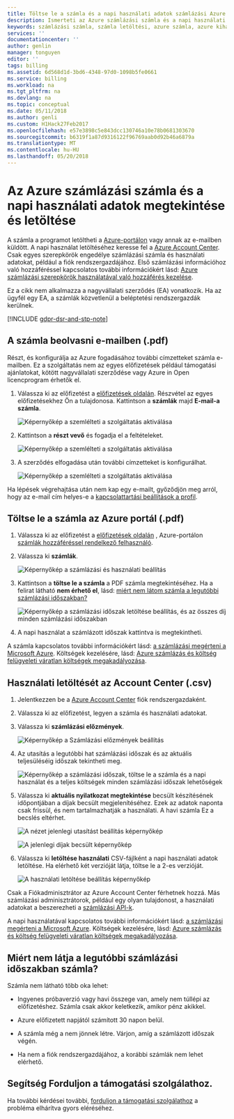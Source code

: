 ```yaml
---
title: Töltse le a számla és a napi használati adatok számlázási Azure |} Microsoft Docs
description: Ismerteti az Azure számlázási számla és a napi használati adatok megtekintése és letöltése.
keywords: számlázási számla, számla letöltési, azure számla, azure kihasználtsága
services: ''
documentationcenter: ''
author: genlin
manager: tonguyen
editor: ''
tags: billing
ms.assetid: 6d568d1d-3bd6-4348-97d0-1098b5fe0661
ms.service: billing
ms.workload: na
ms.tgt_pltfrm: na
ms.devlang: na
ms.topic: conceptual
ms.date: 05/11/2018
ms.author: genli
ms.custom: H1Hack27Feb2017
ms.openlocfilehash: e57e3898c5e843dcc130746a10e78b0681303670
ms.sourcegitcommit: b6319f1a87d9316122f96769aab0d92b46a6879a
ms.translationtype: MT
ms.contentlocale: hu-HU
ms.lasthandoff: 05/20/2018
---
```

# <a name="download-or-view-your-azure-billing-invoice-and-daily-usage-data"></a>Az Azure számlázási számla és a napi használati adatok megtekintése és letöltése
A számla a programot letöltheti a [Azure-portálon](https://portal.azure.com/#blade/Microsoft_Azure_Billing/SubscriptionsBlade) vagy annak az e-mailben küldött. A napi használat letöltéséhez keresse fel a [Azure Account Center](https://account.azure.com/Subscriptions). Csak egyes szerepkörök engedélye számlázási számla és használati adatokat, például a fiók rendszergazdájához. Első számlázási információhoz való hozzáféréssel kapcsolatos további információkért lásd: [Azure számlázási szerepkörök használatával való hozzáférés kezelése](billing-manage-access.md).

Ez a cikk nem alkalmazza a nagyvállalati szerződés (EA) vonatkozik. Ha az ügyfél egy EA, a számlák közvetlenül a beléptetési rendszergazdák kerülnek.

[!INCLUDE [gdpr-dsr-and-stp-note](../../includes/gdpr-dsr-and-stp-note.md)]

## <a name="get-your-invoice-in-email-pdf"></a>A számla beolvasni e-mailben (.pdf)
Részt, és konfigurálja az Azure fogadásához további címzetteket számla e-mailben. Ez a szolgáltatás nem az egyes előfizetések például támogatási ajánlatokat, kötött nagyvállalati szerződése vagy Azure in Open licencprogram érhetők el.

1. Válassza ki az előfizetést a [előfizetések oldalán](https://portal.azure.com/#blade/Microsoft_Azure_Billing/SubscriptionsBlade). Részvétel az egyes előfizetésekhez Ön a tulajdonosa. Kattintson a **számlák** majd **E-mail-a számla**. 

    ![Képernyőkép a szemlélteti a szolgáltatás aktiválása](./media/billing-download-azure-invoice-daily-usage-date/InvoicesDeepLink.PNG)
    
2. Kattintson a **részt vevő** és fogadja el a feltételeket.

    ![Képernyőkép a szemlélteti a szolgáltatás aktiválása](./media/billing-download-azure-invoice-daily-usage-date/InvoiceArticleStep2.PNG)
 
3. A szerződés elfogadása után további címzetteket is konfigurálhat.

    ![Képernyőkép a szemlélteti a szolgáltatás aktiválása](./media/billing-download-azure-invoice-daily-usage-date/InvoiceArticleStep3.PNG)
    
Ha lépések végrehajtása után nem kap egy e-mailt, győződjön meg arról, hogy az e-mail cím helyes-e a [kapcsolattartási beállítások a profil](https://account.windowsazure.com/profile).

## <a name="download-invoice-from-azure-portal-pdf"></a>Töltse le a számla az Azure portál (.pdf)

1. Válassza ki az előfizetést a [előfizetések oldalán](https://portal.azure.com/#blade/Microsoft_Azure_Billing/SubscriptionsBlade) , Azure-portálon [számlák hozzáféréssel rendelkező felhasználó](billing-manage-access.md).

2. Válassza ki **számlák**. 

    ![Képernyőkép a számlázási és használati beállítás](./media/billing-download-azure-invoice-daily-usage-date/billingandusage.png) 

3. Kattintson a **töltse le a számla** a PDF számla megtekintéséhez. Ha a felirat látható **nem érhető el**, lásd: [miért nem látom számla a legutóbbi számlázási időszakban?](#noinvoice)

    ![Képernyőkép a számlázási időszak letöltése beállítás, és az összes díj minden számlázási időszakban](./media/billing-download-azure-invoice-daily-usage-date/billing4.png)

4. A napi használat a számlázott időszak kattintva is megtekintheti. 

A számla kapcsolatos további információkért lásd: [a számlázási megérteni a Microsoft Azure](billing-understand-your-bill.md). Költségek kezelésére, lásd: [Azure számlázás és költség felügyeleti váratlan költségek megakadályozása](billing-getting-started.md).

## <a name="download-usage-from-the-account-center-csv"></a>Használati letöltését az Account Center (.csv)

1. Jelentkezzen be a [Azure Account Center](https://account.windowsazure.com/subscriptions) fiók rendszergazdaként.

2. Válassza ki az előfizetést, legyen a számla és használati adatokat.

3. Válassza ki **számlázási előzmények**. 

    ![Képernyőkép a Számlázási előzmények beállítás](./media/billing-download-azure-invoice-daily-usage-date/Billinghisotry.png)

4. Az utasítás a legutóbbi hat számlázási időszak és az aktuális teljesüléséig időszak tekintheti meg. 

    ![Képernyőkép a számlázási időszak, töltse le a számla és a napi használat és a teljes költségek minden számlázási időszak lehetőségek](./media/billing-download-azure-invoice-daily-usage-date/billingSum.png)

5. Válassza ki **aktuális nyilatkozat megtekintése** becsült készítésének időpontjában a díjak becsült megjelenítéséhez. Ezek az adatok naponta csak frissül, és nem tartalmazhatják a használati. A havi számla Ez a becslés eltérhet.

    ![A nézet jelenlegi utasítást beállítás képernyőkép](./media/billing-download-azure-invoice-daily-usage-date/billingSum2.png)

    ![A jelenlegi díjak becsült képernyőkép](./media/billing-download-azure-invoice-daily-usage-date/billingSum3.png)

6. Válassza ki **letöltése használati** CSV-fájlként a napi használati adatok letöltése. Ha elérhető két verzióját látja, töltse le a 2-es verzióját.

    ![A használati letöltése beállítás képernyőkép](./media/billing-download-azure-invoice-daily-usage-date/DLusage.png)

Csak a Fiókadminisztrátor az Azure Account Center férhetnek hozzá. Más számlázási adminisztrátorok, például egy olyan tulajdonost, a használati adatokat a beszerezheti a [számlázási API-k](billing-usage-rate-card-overview.md).

A napi használatával kapcsolatos további információkért lásd: [a számlázási megérteni a Microsoft Azure](billing-understand-your-bill.md). Költségek kezelésére, lásd: [Azure számlázás és költség felügyeleti váratlan költségek megakadályozása](billing-getting-started.md).

## <a name="noinvoice"></a> Miért nem látja a legutóbbi számlázási időszakban számla?

Számla nem látható több oka lehet:

- Ingyenes próbaverzió vagy havi összege van, amely nem túllépi az előfizetéshez. Számla csak akkor keletkezik, amikor pénz akikkel.

- Azure előfizetett napjától számított 30 napon belül.

- A számla még a nem jönnek létre. Várjon, amíg a számlázott időszak végén.

- Ha nem a fiók rendszergazdájához, a korábbi számlák nem lehet elérhető.

## <a name="need-help-contact-support"></a>Segítség Forduljon a támogatási szolgálathoz.
Ha további kérdései további, [forduljon a támogatási szolgálathoz](https://portal.azure.com/?#blade/Microsoft_Azure_Support/HelpAndSupportBlade) a probléma elhárítva gyors eléréséhez.

